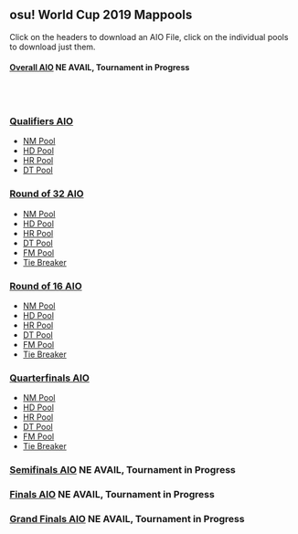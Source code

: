 ## osu! World Cup 2019 Mappools
Click on the headers to download an AIO File, click on the individual pools to download just them.

#### [Overall AIO]() NE AVAIL, Tournament in Progress
<br><br>

### [Qualifiers AIO](https://github.com/Aidan-Kerr/osu-mappools/raw/master/collections/OWC/owc2019/OWC%202019%20Qualifiers.osdb)
  * [NM Pool](https://github.com/Aidan-Kerr/osu-mappools/raw/master/collections/OWC/owc2019/Qualifiers%20Divided/OWC%202019%201%20Qualifiers%20NM.osdb)
  * [HD Pool](https://github.com/Aidan-Kerr/osu-mappools/raw/master/collections/OWC/owc2019/Qualifiers%20Divided/OWC%202019%201%20Qualifiers%20HD.osdb)
  * [HR Pool](https://github.com/Aidan-Kerr/osu-mappools/raw/master/collections/OWC/owc2019/Qualifiers%20Divided/OWC%202019%201%20Qualifiers%20HR.osdb)
  * [DT Pool](https://github.com/Aidan-Kerr/osu-mappools/raw/master/collections/OWC/owc2019/Qualifiers%20Divided/OWC%202019%201%20Qualifiers%20DT.osdb)
  
### [Round of 32 AIO](https://github.com/Aidan-Kerr/osu-mappools/raw/master/collections/OWC/owc2019/OWC%202019%20Round%20of%2032.osdb)
  * [NM Pool](https://github.com/Aidan-Kerr/osu-mappools/raw/master/collections/OWC/owc2019/RO32%20Divided/OWC%202019%202%20Round%20of%2032%20NM.osdb)
  * [HD Pool](https://github.com/Aidan-Kerr/osu-mappools/raw/master/collections/OWC/owc2019/RO32%20Divided/OWC%202019%202%20Round%20of%2032%20HD.osdb)
  * [HR Pool](https://github.com/Aidan-Kerr/osu-mappools/raw/master/collections/OWC/owc2019/RO32%20Divided/OWC%202019%202%20Round%20of%2032%20HR.osdb)
  * [DT Pool](https://github.com/Aidan-Kerr/osu-mappools/raw/master/collections/OWC/owc2019/RO32%20Divided/OWC%202019%202%20Round%20of%2032%20DT.osdb)
  * [FM Pool](https://github.com/Aidan-Kerr/osu-mappools/raw/master/collections/OWC/owc2019/RO32%20Divided/OWC%202019%202%20Round%20of%2032%20FM.osdb)
  * [Tie Breaker](https://github.com/Aidan-Kerr/osu-mappools/raw/master/collections/OWC/owc2019/RO32%20Divided/OWC%202019%202%20Round%20of%2032%20TB.osdb)
  
### [Round of 16 AIO](https://github.com/Aidan-Kerr/osu-mappools/raw/master/collections/OWC/owc2019/OWC%202019%20Round%20of%2016.osdb)
  * [NM Pool]()
  * [HD Pool]()
  * [HR Pool]()
  * [DT Pool]()
  * [FM Pool]()
  * [Tie Breaker]()
  
### [Quarterfinals AIO](https://github.com/Aidan-Kerr/osu-mappools/raw/master/collections/OWC/owc2019/OWC%202019%20Quarterfinals.osdb)
  * [NM Pool]()
  * [HD Pool]()
  * [HR Pool]()
  * [DT Pool]()
  * [FM Pool]()
  * [Tie Breaker]()
  
### [Semifinals AIO]() NE AVAIL, Tournament in Progress

### [Finals AIO]() NE AVAIL, Tournament in Progress

### [Grand Finals AIO]() NE AVAIL, Tournament in Progress
